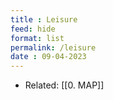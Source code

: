 ```yaml
---
title : Leisure
feed: hide
format: list
permalink: /leisure
date : 09-04-2023
---
```


- Related: [[0. MAP]]